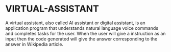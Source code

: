 # VIRTUAL-ASSISTANT
A virtual assistant, also called AI assistant or digital assistant, is an application program that understands natural language voice commands and completes tasks for the user.
When the user will give a instruction as an input then the code generated will give the answer corresponding to the answer in Wikipedia article.

